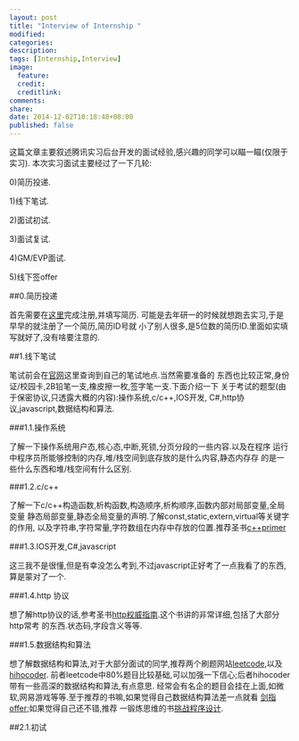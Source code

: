```yaml
---
layout: post
title: "Interview of Internship "
modified:
categories:
description:
tags: [Internship,Interview]
image:
  feature:
  credit:
  creditlink:
comments:
share:
date: 2014-12-02T10:18:48+08:00
published: false
---
```


这篇文章主要叙述腾讯实习后台开发的面试经验,感兴趣的同学可以瞄一瞄(仅限于实习).
本次实习面试主要经过了一下几轮:

0)简历投递.

1)线下笔试.

2)面试初试.

3)面试复试.

4)GM/EVP面试.

5)线下签offer

<!--more-->

##0.简历投递

首先需要在[这里](join.qq.com)完成注册,并填写简历. 
可能是去年研一的时候就想跑去实习,于是早早的就注册了一个简历,简历ID号就
小了别人很多,是5位数的简历ID.里面如实填写就好了,没有啥要注意的.

##1.线下笔试

笔试前会在[官网](join.qq.com)这里查询到自己的笔试地点.当然需要准备的
东西也比较正常,身份证/校园卡,2B铅笔一支,橡皮擦一枚,签字笔一支.下面介绍一下
关于考试的题型(由于保密协议,只透露大概的内容):操作系统,c/c++,IOS开发,
C#,http协议,javascript,数据结构和算法.

###1.1.操作系统

了解一下操作系统用户态,核心态,中断,死锁,分页分段的一些内容.以及在程序
运行中程序员所能够控制的内存,堆/栈空间到底存放的是什么内容,静态内存存
的是一些什么东西和堆/栈空间有什么区别.

###1.2.c/c++

了解一下c/c++构造函数,析构函数,构造顺序,析构顺序,函数内部对局部变量,全局变量
静态局部变量,静态全局变量的声明.了解const,static,extern,virtual等关键字的作用,
以及字符串,字符常量,字符数组在内存中存放的位置.推荐圣书[c++primer](http://www.amazon.cn/C-Primer-%E6%96%AF%E5%9D%A6%E5%88%A9%C2%B7%E6%9D%8E%E6%99%AE%E6%9B%BC/dp/B00ESUIL0O/ref=sr_1_1?s=books&ie=UTF8&qid=1430126289)


###1.3.IOS开发,C\#,javascript

这三我不是很懂,但是有幸没怎么考到,不过javascript正好考了一点我看了的东西,算是蒙对了一个.

###1.4.http 协议

想了解http协议的话,参考圣书[http权威指南](http://www.amazon.cn/mn/detailApp?asin=B008XFDQ14&tag=baidhydrcn-23&hvadid=2184713375&hvdev=c&ref=pd_sl_1c2hs4nfjw_e).这个书讲的非常详细,包括了大部分http常考
的东西.状态码,字段含义等等.

###1.5.数据结构和算法

想了解数据结构和算法,对于大部分面试的同学,推荐两个刷题网站[leetcode](https://leetcode.com),以及[hihocoder](http://hihocoder.com/).
前者leetcode中80%题目比较基础,可以加强一下信心;后者hihocoder带有一些高深的数据结构和算法,有点意思.
经常会有名企的题目会挂在上面,如微软,网易游戏等等.至于推荐的书嘛,如果觉得自己数据结构算法差一点就看
[剑指offer](http://www.amazon.cn/dp/B00L5LKMVU/ref=sr_1_1?s=books&ie=UTF8&qid=1430126659);如果觉得自己还不错,推荐
一锻炼思维的书[挑战程序设计](http://www.amazon.cn/dp/B00DQ3HK3S/ref=sr_1_1?s=books&ie=UTF8&qid=1430126735).

##2.1.初试
